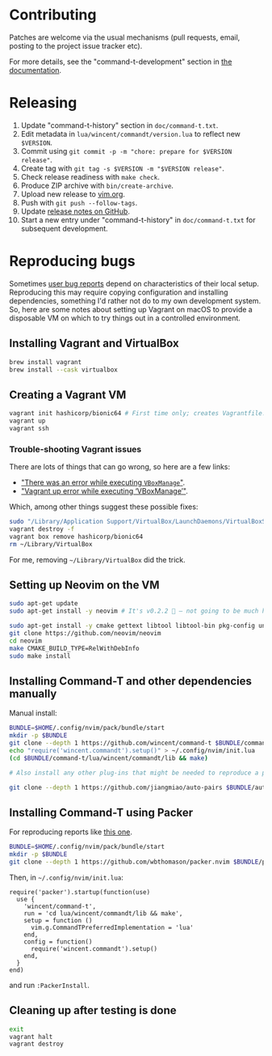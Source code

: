 # Contributing

Patches are welcome via the usual mechanisms (pull requests, email, posting to the project issue tracker etc).

For more details, see the "command-t-development" section in [the documentation](https://github.com/wincent/command-t/blob/main/doc/command-t.txt).

# Releasing

1. Update "command-t-history" section in `doc/command-t.txt`.
2. Edit metadata in `lua/wincent/commandt/version.lua` to reflect new `$VERSION`.
3. Commit using `git commit -p -m "chore: prepare for $VERSION release"`.
4. Create tag with `git tag -s $VERSION -m "$VERSION release"`.
5. Check release readiness with `make check`.
6. Produce ZIP archive with `bin/create-archive`.
7. Upload new release to [vim.org](http://www.vim.org/scripts/script.php?script_id=3025).
8. Push with `git push --follow-tags`.
9. Update [release notes on GitHub](https://github.com/wincent/command-t/releases).
10. Start a new entry under "command-t-history" in `doc/command-t.txt` for subsequent development.

# Reproducing bugs

Sometimes [user bug reports](https://github.com/wincent/command-t/issues) depend on characteristics of their local setup. Reproducing this may require copying configuration and installing dependencies, something I'd rather not do to my own development system. So, here are some notes about setting up Vagrant on macOS to provide a disposable VM on which to try things out in a controlled environment.

## Installing Vagrant and VirtualBox

```bash
brew install vagrant
brew install --cask virtualbox
```

## Creating a Vagrant VM

```bash
vagrant init hashicorp/bionic64 # First time only; creates Vagrantfile.
vagrant up
vagrant ssh
```

### Trouble-shooting Vagrant issues

There are lots of things that can go wrong, so here are a few links:

- ["There was an error while executing `VBoxManage`"](https://stackoverflow.com/a/51356705/2103996).
- ["Vagrant up error while executing ‘VBoxManage’"](https://discuss.hashicorp.com/t/vagrant-up-error-while-executing-vboxmanage/16825).

Which, among other things suggest these possible fixes:

```bash
sudo "/Library/Application Support/VirtualBox/LaunchDaemons/VirtualBoxStartup.sh" restart
vagrant destroy -f
vagrant box remove hashicorp/bionic64
rm ~/Library/VirtualBox
```

For me, removing `~/Library/VirtualBox` did the trick.

## Setting up Neovim on the VM

```bash
sudo apt-get update
sudo apt-get install -y neovim # It's v0.2.2 🤦 — not going to be much help, so...

sudo apt-get install -y cmake gettext libtool libtool-bin pkg-config unzip # instead...
git clone https://github.com/neovim/neovim
cd neovim
make CMAKE_BUILD_TYPE=RelWithDebInfo
sudo make install
```

## Installing Command-T and other dependencies manually

Manual install:

```bash
BUNDLE=$HOME/.config/nvim/pack/bundle/start
mkdir -p $BUNDLE
git clone --depth 1 https://github.com/wincent/command-t $BUNDLE/command-t
echo "require('wincent.commandt').setup()" > ~/.config/nvim/init.lua
(cd $BUNDLE/command-t/lua/wincent/commandt/lib && make)

# Also install any other plug-ins that might be needed to reproduce a problem; eg:

git clone --depth 1 https://github.com/jiangmiao/auto-pairs $BUNDLE/auto-pairs
```

## Installing Command-T using Packer

For reproducing reports like [this one](https://github.com/wincent/command-t/issues/393#issuecomment-1229541720).

```bash
BUNDLE=$HOME/.config/nvim/pack/bundle/start
mkdir -p $BUNDLE
git clone --depth 1 https://github.com/wbthomason/packer.nvim $BUNDLE/packer.nvim
```

Then, in `~/.config/nvim/init.lua`:

```
require('packer').startup(function(use)
  use {
    'wincent/command-t',
    run = 'cd lua/wincent/commandt/lib && make',
    setup = function ()
      vim.g.CommandTPreferredImplementation = 'lua'
    end,
    config = function()
      require('wincent.commandt').setup()
    end,
  }
end)
```

and run `:PackerInstall`.

## Cleaning up after testing is done

```bash
exit
vagrant halt
vagrant destroy
```

